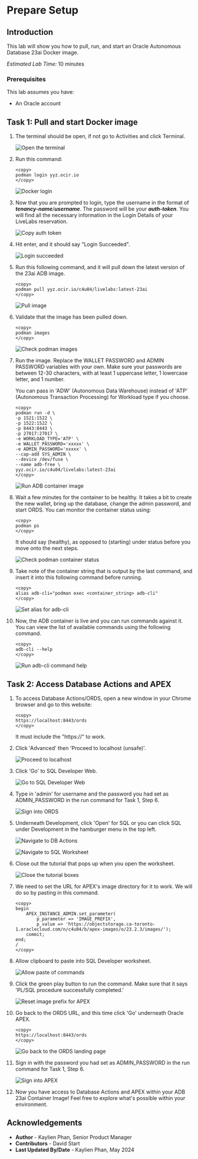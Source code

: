 # Prepare Setup

## Introduction
This lab will show you how to pull, run, and start an Oracle Autonomous Database 23ai Docker image.

*Estimated Lab Time:* 10 minutes

### Prerequisites
This lab assumes you have:
- An Oracle account

## Task 1: Pull and start Docker image
1.  The terminal should be open, if not go to Activities and click Terminal.

    ![Open the terminal](images/1-open-terminal.png)
 
2.  Run this command:

    ```
    <copy>
    podman login yyz.ocir.io
    </copy>
    ```

    ![Docker login](images/2-docker-login.png)

3. Now that you are prompted to login, type the username in the format of ***tenancy-name***/***username***. The password will be your ***auth-token***. You will find all the necessary information in the Login Details of your LiveLabs reservation. 

    ![Copy auth token](images/4-auth-token-copy.png)

4. Hit enter, and it should say "Login Succeeded".

    ![Login succeeded](images/3-login-succeeded.png)

5. Run this following command, and it will pull down the latest version of the 23ai ADB image.

    ```
    <copy>
    podman pull yyz.ocir.io/c4u04/livelabs:latest-23ai
    </copy>
    ```

    ![Pull image](images/5-pull-image.png)

6. Validate that the image has been pulled down.

    ```
    <copy>
    podman images
    </copy>
    ```

    ![Check podman images](images/6-podman-images.png)

7. Run the image. Replace the WALLET PASSWORD and ADMIN PASSWORD variables with your own. Make sure your passwords are between 12-30 characters, with at least 1 uppercase letter, 1 lowercase letter, and 1 number.

    You can pass in 'ADW' (Autonomous Data Warehouse) instead of 'ATP' (Autonomous Transaction Processing) for Workload type if you choose.

    ```
    <copy>
    podman run -d \
    -p 1521:1522 \
    -p 1522:1522 \
    -p 8443:8443 \
    -p 27017:27017 \
    -e WORKLOAD_TYPE='ATP' \
    -e WALLET_PASSWORD='xxxxx' \
    -e ADMIN_PASSWORD='xxxxx' \
    --cap-add SYS_ADMIN \
    --device /dev/fuse \
    --name adb-free \
    yyz.ocir.io/c4u04/livelabs:latest-23ai
    </copy>
    ```

    ![Run ADB container image](images/7-run-adb-container.png)

8. Wait a few minutes for the container to be healthy. It takes a bit to create the new wallet, bring up the database, change the admin password, and start ORDS. You can monitor the container status using:

    ```
    <copy>
    podman ps
    </copy>
    ```

    It should say (healthy), as opposed to (starting) under status before you move onto the next steps.

    ![Check podman container status](images/10-podman-ps.png)

9. Take note of the container string that is output by the last command, and insert it into this following command before running.

    ```
    <copy>
    alias adb-cli="podman exec <container_string> adb-cli"
    </copy>
    ```

    ![Set alias for adb-cli](images/8-set-alias.png)

10. Now, the ADB container is live and you can run commands against it. You can view the list of available commands using the following command.

    ```
    <copy>
    adb-cli --help 
    </copy>
    ```

    ![Run adb-cli command help](images/9-adb-cli.png)


## Task 2: Access Database Actions and APEX

1. To access Database Actions/ORDS, open a new window in your Chrome browser and go to this website:

    ```
    <copy>
    https://localhost:8443/ords
    </copy>
    ```

    It must include the "https://" to work.

2. Click 'Advanced' then 'Proceed to localhost (unsafe)'.
    
    ![Proceed to localhost](images/11-proceed-localhost.png)

3. Click 'Go' to SQL Developer Web.

    ![Go to SQL Developer Web](images/12-ords-landing.png)

4. Type in 'admin' for username and the password you had set as ADMIN_PASSWORD in the run command for Task 1, Step 6.

    ![Sign into ORDS](images/13-sign-in-ords.png)

5. Underneath Development, click 'Open' for SQL or you can click SQL under Development in the hamburger menu in the top left.

    ![Navigate to DB Actions](images/14-db-actions.png)

    ![Navigate to SQL Worksheet](images/15-sql-worksheet.png)

6. Close out the tutorial that pops up when you open the worksheet.

    ![Close the tutorial boxes](images/16-close-tutorial.png)

7. We need to set the URL for APEX's image directory for it to work. We will do so by pasting in this command.

    ```
    <copy>
    begin
        APEX_INSTANCE_ADMIN.set_parameter(
            p_parameter => 'IMAGE_PREFIX',
            p_value => 'https://objectstorage.ca-toronto-1.oraclecloud.com/n/c4u04/b/apex-images/o/23.2.3/images/');
        commit;
    end;
    /
    </copy>
    ```

8. Allow clipboard to paste into SQL Developer worksheet.

    ![Allow paste of commands](images/17-allow-paste.png)

9. Click the green play button to run the command. Make sure that it says 'PL/SQL procedure successfully completed.'

    ![Reset image prefix for APEX](images/18-reset-image-prefix.png)

10. Go back to the ORDS URL, and this time click 'Go' underneath Oracle APEX.

    ```
    <copy>
    https://localhost:8443/ords
    </copy>
    ```

    ![Go back to the ORDS landing page](images/12-ords-landing.png)

11. Sign in with the password you had set as ADMIN_PASSWORD in the run command for Task 1, Step 6.

    ![Sign into APEX](images/19-sign-in-apex.png)

12. Now you have access to Database Actions and APEX within your ADB 23ai Container Image! Feel free to explore what's possible within your environment.

<!-- 11. 
9. You can add a database.

    ```
    <copy>
    adb-cli add-database --workload-type "ADW" --admin-password "Welcome_1234"
    </copy>
    ```

10. You can change the admin password.

    ```
    <copy>
    adb-cli change-password --database-name "MYADW" --old-password "Welcome_1234" --new-password "Welcome_12345"
    </copy>
    ```

11. **Note:** At anytime, you can check if your container is still running with this command. The list returned should not be empty.

    ```
    <copy>
    podman ps -a
    </copy>
    ```

 11. 
mkdir /scratch/
podman cp adb-free:/u01/app/oracle/wallets/tls_wallet /scratch/tls_wallet

12. 

hostname fqdn -->


<!-- 11. This is how you connect to ORDS.

12. Finally, this is how you would connect to APEX. -->

## Acknowledgements
* **Author** - Kaylien Phan, Senior Product Manager
* **Contributors** - David Start
* **Last Updated By/Date** - Kaylien Phan, May 2024